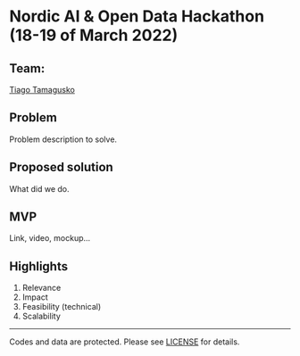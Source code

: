 # Nordic AI & Open Data Hackathon (18-19 of March 2022)

## Team:

[Tiago Tamagusko](github.com/tamagusko)

## Problem

Problem description to solve.

## Proposed solution

What did we do.

## MVP

Link, video, mockup...

## Highlights

1. Relevance
2. Impact
3. Feasibility (technical)
4. Scalability

---

Codes and data are protected. Please see [LICENSE](LICENSE) for details.
